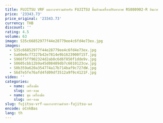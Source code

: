 ```yaml
---
title: FUJITSU VRF แผงวงจรรวมสำหรับ FUJITSU ชิ้นส่วนเครื่องปรับอากาศ RS080902-R อินเวอร์เตอร์ K05AR-4000HUE-C1แผงวงจรรวมสำหรับเครื่องปรับอากาศ
price: '23343.73'
price_original: '23343.73'
currency: THB
discount: ''
rating: 4.5
volume: 63
image: S35c66852977f44e28779ee4c6fd4e73ex.jpg
images:
  - S35c66852977f44e28779ee4c6fd4e73ex.jpg
  - Sa60e6cf7227b42e7814e9b1623900f15T.jpg
  - S966f5ff902324d2ab8c6d6f850f1dde9v.jpg
  - S0605cbb12b9a45d08489db7c6010123cw.jpg
  - S0b359a620a354774a17b714baf9c727dW.jpg
  - S6d7e5fe76afd4fd09df3512a9f9c4121F.jpg
video: ''
categories:
  - name: เครื่องมือ
    slug: เคร-องม
  - name: ชุด เครื่องมือ
    slug: เคร-องม
slug: fujitsu-vrf-แผงวงจรรวมสำหร-fujitsu-นส
encode: oCnkBas
lang: th
---
```

  